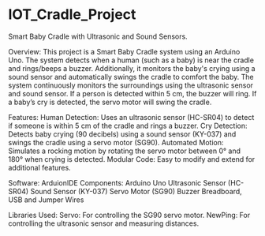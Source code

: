 # IOT_Cradle_Project
Smart Baby Cradle with Ultrasonic and Sound Sensors.

Overview:
This project is a Smart Baby Cradle system using an Arduino Uno. The system detects when a human (such as a baby) is near the cradle and rings/beeps a buzzer. Additionally, it monitors the baby's crying using a sound sensor and automatically swings the cradle to comfort the baby. The system continuously monitors the surroundings using the ultrasonic sensor and sound sensor. If a person is detected within 5 cm, the buzzer will ring. If a baby’s cry is detected, the servo motor will swing the cradle.

Features:
Human Detection: Uses an ultrasonic sensor (HC-SR04) to detect if someone is within 5 cm of the cradle and rings a buzzer.
Cry Detection: Detects baby crying (90 decibels) using a sound sensor (KY-037) and swings the cradle using a servo motor (SG90).
Automated Motion: Simulates a rocking motion by rotating the servo motor between 0° and 180° when crying is detected.
Modular Code: Easy to modify and extend for additional features.

Software: ArduionIDE
Components:
Arduino Uno
Ultrasonic Sensor (HC-SR04)
Sound Sensor (KY-037)
Servo Motor (SG90)
Buzzer
Breadboard, USB and Jumper Wires

Libraries Used:
Servo: For controlling the SG90 servo motor.
NewPing: For controlling the ultrasonic sensor and measuring distances.

